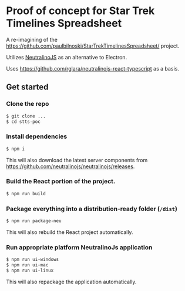 # Proof of concept for Star Trek Timelines Spreadsheet

A re-imagining of the https://github.com/paulbilnoski/StarTrekTimelinesSpreadsheet/ project.

Utilizes [NeutralinoJS](https://neutralino.js.org/) as an alternative to Electron.

Uses https://github.com/rglara/neutralinojs-react-typescript as a basis.

## Get started

### Clone the repo

```bash
$ git clone ...
$ cd stts-poc
```

### Install dependencies

```bash
$ npm i
```
This will also download the latest server components from https://github.com/neutralinojs/neutralinojs/releases.

### Build the React portion of the project.

```bash
$ npm run build
```

### Package everything into a distribution-ready folder (`/dist`)

```bash
$ npm run package-neu
```
This will also rebuild the React project automatically.

### Run appropriate platform NeutralinoJs application

```bash
$ npm run ui-windows
$ npm run ui-mac
$ npm run ui-linux
```
This will also repackage the application automatically.
